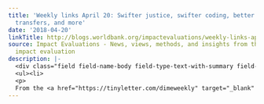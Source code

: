 ```yaml
---
title: 'Weekly links April 20: Swifter justice, swifter coding, better ethics, cash
  transfers, and more'
date: '2018-04-20'
linkTitle: http://blogs.worldbank.org/impactevaluations/weekly-links-april-20-swifter-justice-swifter-coding-better-ethics-cash-transfers-and-more
source: Impact Evaluations - News, views, methods, and insights from the world of
  impact evaluation
description: |-
  <div class="field field-name-body field-type-text-with-summary field-label-hidden"><div class="field-items"><div class="field-item even"> 
  <ul><li>
  <p>
  From the <a href="https://tinyletter.com/dimeweekly" target="_blank" rel="nofollow">DIME Analytics Weekly newsletter</a> (which I recommend subscribing to): <a href="https://github.com/worldbank/stata/tree/master/src/applyCodebook" target="_blank" rel="nofollow">applyCodebook</a> – One of the biggest time-wasters for research assistants is typing
---
```

